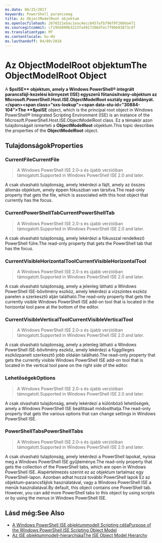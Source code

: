 ```yaml
---
ms.date: 08/25/2017
keywords: PowerShell parancsmag
title: Az ObjectModelRoot objektum
ms.openlocfilehash: 2670321ebac1eac4ecc8457afb796f9f260da471
ms.sourcegitcommit: cf195b090b3223fa4917206dfec7f0b603873cdf
ms.translationtype: MT
ms.contentlocale: hu-HU
ms.lasthandoff: 04/09/2018
---
```

# <a name="the-objectmodelroot-object"></a><span data-ttu-id="30884-103">Az ObjectModelRoot objektum</span><span class="sxs-lookup"><span data-stu-id="30884-103">The ObjectModelRoot Object</span></span>

<span data-ttu-id="30884-104">A **$psISE** objektum, amely a Windows PowerShell® integrált parancsfájl-kezelési környezet (ISE) egyszerű főtanúsítvány-objektum az Microsoft.PowerShell.Host.ISE.ObjectModelRoot osztály egy példányát.</span><span class="sxs-lookup"><span data-stu-id="30884-104">The **$psISE** object, which is the principal root object in Windows PowerShell® Integrated Scripting Environment (ISE) is an instance of the Microsoft.PowerShell.Host.ISE.ObjectModelRoot class.</span></span>
<span data-ttu-id="30884-105">Ez a témakör azon tulajdonságait ismerteti a **ObjectModelRoot** objektum.</span><span class="sxs-lookup"><span data-stu-id="30884-105">This topic describes the properties of the **ObjectModelRoot** object.</span></span>

## <a name="properties"></a><span data-ttu-id="30884-106">Tulajdonságok</span><span class="sxs-lookup"><span data-stu-id="30884-106">Properties</span></span>

### <a name="currentfile"></a><span data-ttu-id="30884-107">CurrentFile</span><span class="sxs-lookup"><span data-stu-id="30884-107">CurrentFile</span></span>

> <span data-ttu-id="30884-108">A Windows PowerShell ISE 2.0-s és újabb verzióiban támogatott.</span><span class="sxs-lookup"><span data-stu-id="30884-108">Supported in Windows PowerShell ISE 2.0 and later.</span></span>

<span data-ttu-id="30884-109">A csak olvasható tulajdonság, amely lekérdezi a fájlt, amely az összes állomás objektum, amely éppen fókuszban van társítva.</span><span class="sxs-lookup"><span data-stu-id="30884-109">The read-only property that gets the file, which is associated with this host object that currently has the focus.</span></span>

### <a name="currentpowershelltab"></a><span data-ttu-id="30884-110">CurrentPowerShellTab</span><span class="sxs-lookup"><span data-stu-id="30884-110">CurrentPowerShellTab</span></span>

> <span data-ttu-id="30884-111">A Windows PowerShell ISE 2.0-s és újabb verzióiban támogatott.</span><span class="sxs-lookup"><span data-stu-id="30884-111">Supported in Windows PowerShell ISE 2.0 and later.</span></span>

<span data-ttu-id="30884-112">A csak olvasható tulajdonság, amely lekérdezi a fókusszal rendelkező PowerShell fülre.</span><span class="sxs-lookup"><span data-stu-id="30884-112">The read-only property that gets the PowerShell tab that has the focus.</span></span>

### <a name="currentvisiblehorizontaltool"></a><span data-ttu-id="30884-113">CurrentVisibleHorizontalTool</span><span class="sxs-lookup"><span data-stu-id="30884-113">CurrentVisibleHorizontalTool</span></span>

> <span data-ttu-id="30884-114">A Windows PowerShell ISE 2.0-s és újabb verzióiban támogatott.</span><span class="sxs-lookup"><span data-stu-id="30884-114">Supported in Windows PowerShell ISE 2.0 and later.</span></span>

<span data-ttu-id="30884-115">A csak olvasható tulajdonság, amely a jelenleg látható a Windows PowerShell ISE-bővítmény eszköz, amely lekérdezi a vízszintes eszköz panelen a szerkesztő alján található.</span><span class="sxs-lookup"><span data-stu-id="30884-115">The read-only property that gets the currently visible Windows PowerShell ISE add-on tool that is located in the horizontal tool pane at the bottom of the editor.</span></span>

### <a name="currentvisibleverticaltool"></a><span data-ttu-id="30884-116">CurrentVisibleVerticalTool</span><span class="sxs-lookup"><span data-stu-id="30884-116">CurrentVisibleVerticalTool</span></span>

> <span data-ttu-id="30884-117">A Windows PowerShell ISE 2.0-s és újabb verzióiban támogatott.</span><span class="sxs-lookup"><span data-stu-id="30884-117">Supported in Windows PowerShell ISE 2.0 and later.</span></span>

<span data-ttu-id="30884-118">A csak olvasható tulajdonság, amely a jelenleg látható a Windows PowerShell ISE-bővítmény eszköz, amely lekérdezi a függőleges eszközpanelt szerkesztő jobb oldalán található.</span><span class="sxs-lookup"><span data-stu-id="30884-118">The read-only property that gets the currently visible Windows PowerShell ISE add-on tool that is located in the vertical tool pane on the right side of the editor.</span></span>

### <a name="options"></a><span data-ttu-id="30884-119">Lehetőségek</span><span class="sxs-lookup"><span data-stu-id="30884-119">Options</span></span>

> <span data-ttu-id="30884-120">A Windows PowerShell ISE 2.0-s és újabb verzióiban támogatott.</span><span class="sxs-lookup"><span data-stu-id="30884-120">Supported in Windows PowerShell ISE 2.0 and later.</span></span>

<span data-ttu-id="30884-121">A csak olvasható tulajdonság, amely lekérdezi a különböző lehetőségek, amely a Windows PowerShell ISE beállításait módosíthatja.</span><span class="sxs-lookup"><span data-stu-id="30884-121">The read-only property that gets the various options that can change settings in Windows PowerShell ISE.</span></span>

### <a name="powershelltabs"></a><span data-ttu-id="30884-122">PowerShellTabs</span><span class="sxs-lookup"><span data-stu-id="30884-122">PowerShellTabs</span></span>

> <span data-ttu-id="30884-123">A Windows PowerShell ISE 2.0-s és újabb verzióiban támogatott.</span><span class="sxs-lookup"><span data-stu-id="30884-123">Supported in Windows PowerShell ISE 2.0 and later.</span></span>

<span data-ttu-id="30884-124">A csak olvasható tulajdonság, amely lekérdezi a PowerShell lapokat, nyissa meg a Windows PowerShell ISE gyűjteménye.</span><span class="sxs-lookup"><span data-stu-id="30884-124">The read-only property that gets the collection of the PowerShell tabs, which are open in Windows PowerShell ISE.</span></span> <span data-ttu-id="30884-125">Alapértelmezés szerint ez az objektum tartalmaz egy PowerShell-lapon. Azonban adhat hozzá további PowerShell lapok Ez az objektum-parancsfájlok használatával, vagy a Windows PowerShell ISE a menük használatával.</span><span class="sxs-lookup"><span data-stu-id="30884-125">By default, this object contains one PowerShell tab. However, you can add more PowerShell tabs to this object by using scripts or by using the menus in Windows PowerShell ISE.</span></span>

## <a name="see-also"></a><span data-ttu-id="30884-126">Lásd még:</span><span class="sxs-lookup"><span data-stu-id="30884-126">See Also</span></span>

- [<span data-ttu-id="30884-127">A Windows PowerShell ISE objektummodell Scripting célja</span><span class="sxs-lookup"><span data-stu-id="30884-127">Purpose of the Windows PowerShell ISE Scripting Object Model</span></span>](Purpose-of-the-Windows-PowerShell-ISE-Scripting-Object-Model.md)
- [<span data-ttu-id="30884-128">Az ISE objektummodell-hierarchiája</span><span class="sxs-lookup"><span data-stu-id="30884-128">The ISE Object Model Hierarchy</span></span>](The-ISE-Object-Model-Hierarchy.md)